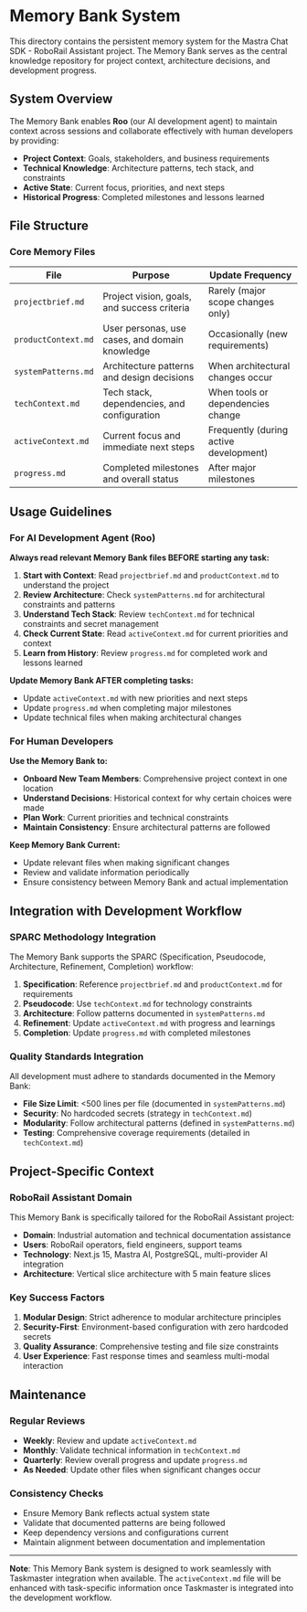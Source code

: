 # Memory Bank System

This directory contains the persistent memory system for the Mastra Chat SDK - RoboRail Assistant project. The Memory Bank serves as the central knowledge repository for project context, architecture decisions, and development progress.

## System Overview

The Memory Bank enables **Roo** (our AI development agent) to maintain context across sessions and collaborate effectively with human developers by providing:

- **Project Context**: Goals, stakeholders, and business requirements
- **Technical Knowledge**: Architecture patterns, tech stack, and constraints  
- **Active State**: Current focus, priorities, and next steps
- **Historical Progress**: Completed milestones and lessons learned

## File Structure

### Core Memory Files

| File | Purpose | Update Frequency |
|------|---------|------------------|
| `projectbrief.md` | Project vision, goals, and success criteria | Rarely (major scope changes only) |
| `productContext.md` | User personas, use cases, and domain knowledge | Occasionally (new requirements) |
| `systemPatterns.md` | Architecture patterns and design decisions | When architectural changes occur |
| `techContext.md` | Tech stack, dependencies, and configuration | When tools or dependencies change |
| `activeContext.md` | Current focus and immediate next steps | Frequently (during active development) |
| `progress.md` | Completed milestones and overall status | After major milestones |

## Usage Guidelines

### For AI Development Agent (Roo)

**Always read relevant Memory Bank files BEFORE starting any task:**

1. **Start with Context**: Read `projectbrief.md` and `productContext.md` to understand the project
2. **Review Architecture**: Check `systemPatterns.md` for architectural constraints and patterns
3. **Understand Tech Stack**: Review `techContext.md` for technical constraints and secret management
4. **Check Current State**: Read `activeContext.md` for current priorities and context
5. **Learn from History**: Review `progress.md` for completed work and lessons learned

**Update Memory Bank AFTER completing tasks:**

- Update `activeContext.md` with new priorities and next steps
- Update `progress.md` when completing major milestones
- Update technical files when making architectural changes

### For Human Developers

**Use the Memory Bank to:**

- **Onboard New Team Members**: Comprehensive project context in one location
- **Understand Decisions**: Historical context for why certain choices were made
- **Plan Work**: Current priorities and technical constraints
- **Maintain Consistency**: Ensure architectural patterns are followed

**Keep Memory Bank Current:**

- Update relevant files when making significant changes
- Review and validate information periodically
- Ensure consistency between Memory Bank and actual implementation

## Integration with Development Workflow

### SPARC Methodology Integration

The Memory Bank supports the SPARC (Specification, Pseudocode, Architecture, Refinement, Completion) workflow:

1. **Specification**: Reference `projectbrief.md` and `productContext.md` for requirements
2. **Pseudocode**: Use `techContext.md` for technology constraints
3. **Architecture**: Follow patterns documented in `systemPatterns.md`
4. **Refinement**: Update `activeContext.md` with progress and learnings
5. **Completion**: Update `progress.md` with completed milestones

### Quality Standards Integration

All development must adhere to standards documented in the Memory Bank:

- **File Size Limit**: <500 lines per file (documented in `systemPatterns.md`)
- **Security**: No hardcoded secrets (strategy in `techContext.md`)
- **Modularity**: Follow architectural patterns (defined in `systemPatterns.md`)
- **Testing**: Comprehensive coverage requirements (detailed in `techContext.md`)

## Project-Specific Context

### RoboRail Assistant Domain

This Memory Bank is specifically tailored for the RoboRail Assistant project:

- **Domain**: Industrial automation and technical documentation assistance
- **Users**: RoboRail operators, field engineers, support teams
- **Technology**: Next.js 15, Mastra AI, PostgreSQL, multi-provider AI integration
- **Architecture**: Vertical slice architecture with 5 main feature slices

### Key Success Factors

1. **Modular Design**: Strict adherence to modular architecture principles
2. **Security-First**: Environment-based configuration with zero hardcoded secrets
3. **Quality Assurance**: Comprehensive testing and file size constraints
4. **User Experience**: Fast response times and seamless multi-modal interaction

## Maintenance

### Regular Reviews

- **Weekly**: Review and update `activeContext.md`
- **Monthly**: Validate technical information in `techContext.md`
- **Quarterly**: Review overall progress and update `progress.md`
- **As Needed**: Update other files when significant changes occur

### Consistency Checks

- Ensure Memory Bank reflects actual system state
- Validate that documented patterns are being followed
- Keep dependency versions and configurations current
- Maintain alignment between documentation and implementation

---

**Note**: This Memory Bank system is designed to work seamlessly with Taskmaster integration when available. The `activeContext.md` file will be enhanced with task-specific information once Taskmaster is integrated into the development workflow. 